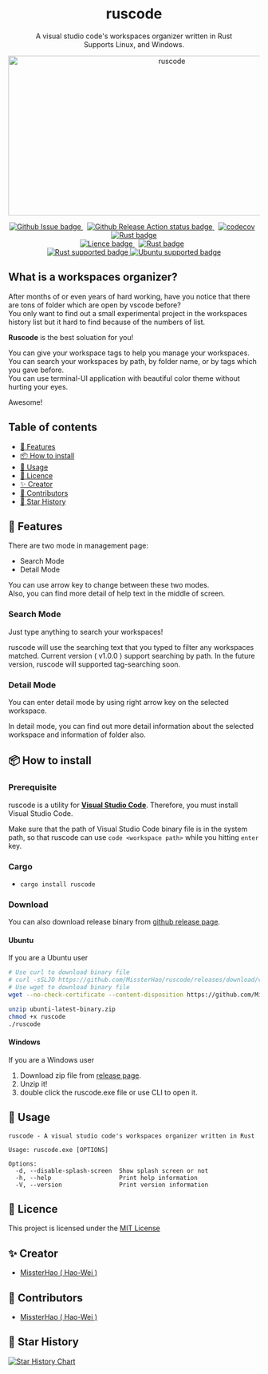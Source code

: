 <div align="center">
  <h1>ruscode</h1>

  <p>
    A visual studio code's workspaces organizer written in Rust<br />Supports Linux, and Windows.
  </p>

  <img src="https://socialify.git.ci/MissterHao/ruscode/image?description=1&font=Inter&language=1&logo=https%3A%2F%2Fraw.githubusercontent.com%2FMissterHao%2Fruscode%2Fmaster%2Fassets%2Flogo%2Fvscode-logo.png&name=1&owner=1&pattern=Circuit%20Board&theme=Light" alt="ruscode" width="640" height="320" />
  <br>
  
  <p align="center" >
    <a href="https://github.com/MissterHao/ruscode" style="margin-right: 8px;">
      <img
        src="https://img.shields.io/github/issues/MissterHao/ruscode?style=for-the-badge" alt="Github Issue badge" />
    </a>
    <a href="https://github.com/MissterHao/ruscode/actions/workflows/release.yml" style="margin-right: 8px;">
      <img
        src="https://img.shields.io/github/workflow/status/MissterHao/ruscode/release?style=for-the-badge" alt="Github Release Action status badge" />
    </a>
    <a href="https://codecov.io/gh/MissterHao/ruscode" style="margin-right: 8px;">
      <img
        src="https://img.shields.io/codecov/c/gh/MissterHao/ruscode?style=for-the-badge&token=8TU7FS0R56&logo=Codecov" alt="codecov" >
    </a>
    <a href="https://github.com/MissterHao/ruscode">
      <img
        src="https://img.shields.io/badge/Language-Rust-%23EB6400?style=for-the-badge&logo=Rust" alt="Rust badge" >
    </a>
    <br>
    <a href="https://github.com/MissterHao/ruscode" style="margin-right: 8px;">
      <img
        src="https://img.shields.io/github/license/MissterHao/ruscode?style=for-the-badge" alt="Lience badge" />
    </a>
    <a href="https://github.com/MissterHao/ruscode" style="margin-right: 8px;">
      <img
        src="https://img.shields.io/github/downloads/MissterHao/ruscode/total?style=for-the-badge&logo=Rust" alt="Rust badge" >
    </a>

   <br>
    <a href="https://github.com/MissterHao/ruscode">
      <img
        src="https://img.shields.io/badge/Window Version-Latest-blue?style=for-the-badge&logo=Windows" alt="Rust supported badge" >
    </a>
    <a href="https://github.com/MissterHao/ruscode">
      <img
        src="https://img.shields.io/badge/Ubuntu%20Version-Latest-blue?style=for-the-badge&logo=Ubuntu" alt="Ubuntu supported badge" >
    </a>
    <!-- <a href="https://github.com/MissterHao/ruscode">
      <img
        src="https://img.shields.io/badge/MacOS%20Version-Latest-blue?style=for-the-badge&logo=macOS" alt="macOS supported badge" >
    </a> -->
    <br>
        
  </p>
</div>


## What is a workspaces organizer?

After months of or even years of hard working, have you notice that there are tons of folder which are open by vscode before?  
You only want to find out a small experimental project in the workspaces history list but it hard to find because of the numbers of list. 

**Ruscode** is the best soluation for you! 

You can give your workspace tags to help you manage your workspaces.   
You can search your workspaces by path, by folder name, or by tags which you gave before.  
You can use terminal-UI application with beautiful color theme without hurting your eyes.  

Awesome!

## Table of contents

- [🎯 Features](#-features)
- [📦 How to install](#-how-to-install)
- [🏹 Usage](#-usage)
- [📜 Licence](#-licence)
- [✨ Creator](#-creator)
- [🌈 Contributors](#-contributors)
- [🌟 Star History](#-star-history)

## 🎯 Features

There are two mode in management page:
+ Search Mode
+ Detail Mode

You can use arrow key to change between these two modes.  
Also, you can find more detail of help text in the middle of screen.
<!-- A GIF to explain how to change mode -->

### Search Mode

Just type anything to search your workspaces!  

ruscode will use the searching text that you typed to filter any workspaces matched. Current version ( v1.0.0 ) support searching by path. In the future version, ruscode will supported tag-searching soon.  

### Detail Mode

You can enter detail mode by using right arrow key on the selected workspace.

In detail mode, you can find out more detail information about the selected workspace and information of folder also.  

## 📦 How to install

### Prerequisite

ruscode is a utility for **[Visual Studio Code](https://code.visualstudio.com/download)**. Therefore, you must install Visual Studio Code.  

Make sure that the path of Visual Studio Code binary file is in the system path, so that ruscode can use `code <workspace path>` while you hitting `enter` key.

### Cargo
+ `cargo install ruscode`

### Download

You can also download release binary from [github release page](https://github.com/MissterHao/ruscode/releases).

#### Ubuntu

If you are a Ubuntu user
```bash
# Use curl to download binary file
# curl -sSLJO https://github.com/MissterHao/ruscode/releases/download/v1.0.0/ubuntu-latest-binary.zip
# Use wget to download binary file
wget --no-check-certificate --content-disposition https://github.com/MissterHao/ruscode/releases/download/v1.0.0/ubuntu-latest-binary.zip -q

unzip ubunti-latest-binary.zip
chmod +x ruscode
./ruscode
```

#### Windows

If you are a Windows user

1. Download zip file from [release page](https://github.com/MissterHao/ruscode/releases).
2. Unzip it!
3. double click the ruscode.exe file or use CLI to open it.


## 🏹 Usage
```
ruscode - A visual studio code's workspaces organizer written in Rust

Usage: ruscode.exe [OPTIONS]

Options:
  -d, --disable-splash-screen  Show splash screen or not
  -h, --help                   Print help information
  -V, --version                Print version information
```

## 📜 Licence
This project is licensed under the [MIT License](https://github.com/MissterHao/ruscode/blob/master/LICENSE)

## ✨ Creator
- [MissterHao ( Hao-Wei )](https://www.linkedin.com/in/hao-wei-li/)

## 🌈 Contributors
- [MissterHao ( Hao-Wei )](https://www.linkedin.com/in/hao-wei-li/)

## 🌟 Star History
[![Star History Chart](https://api.star-history.com/svg?repos=MissterHao/ruscode&type=Date)](https://star-history.com/#MissterHao/ruscode&Date)
